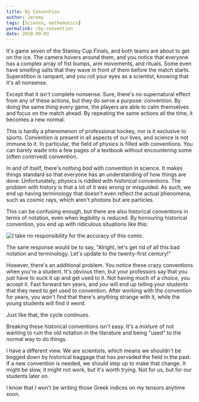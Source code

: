```yaml
---
title: By Convention
author: Jeremy
tags: [Science, mathematics]
permalink: /by-convention
date: 2018-09-03
---
```


It's game seven of the Stanley Cup Finals, and both teams are about to get on the ice. The camera hovers around them, and you notice that everyone has a complex array of fist bumps, arm movements, and rituals. Some even have smelling salts that they wave in front of them before the match starts. Superstition is rampant, and you roll your eyes as a scientist, knowing that it's all nonsense.

Except that it *isn't* complete nonsense. Sure, there's no supernatural effect from any of these actions, but they do serve a purpose: convention. By doing the same thing every game, the players are able to calm themselves and focus on the match ahead. By repeating the same actions all the time, it becomes a new normal.

This is hardly a phenomenon of professional hockey, nor is it exclusive to sports. Convention is present in all aspects of our lives, and science is not immune to it. In particular, the field of physics is filled with conventions. You can barely wade into a few pages of a textbook without encountering some (often contrived) convention.

In and of itself, there's nothing *bad* with convention in science. It makes things standard so that everyone has an understanding of how things are done. Unfortunately, physics is riddled with *historical* conventions. The problem with history is that a lot of it was wrong or misguided. As such, we end up having terminology that doesn't even reflect the actual phenomena, such as cosmic rays, which aren't photons but are particles.

This can be confusing enough, but there are also historical conventions in terms of notation, even when legibility is reduced. By honouring historical convention, you end up with ridiculous situations like this:

![I take no responsibility for the accuracy of this comic.](https://res.cloudinary.com/dh3hm8pb7/image/upload/c_scale,q_auto:best,w_600/v1533412856/Handwaving/Published/ByConvention.png)

The sane response would be to say, "Alright, let's get rid of all this bad notation and terminology. Let's update to the twenty-first century!"

However, there's an additional problem. You notice these crazy conventions when you're a student. It's obvious then, but your professors say that you just have to suck it up and get used to it. Not having much of a choice, you accept it. Fast forward ten years, and *you* will end up telling your students that they need to get used to convention. After working with the convention for years, you won't find that there's anything strange with it, while the young students will find it weird.

Just like that, the cycle continues.

Breaking these historical conventions isn't easy. It's a mixture of not wanting to ruin the old notation in the literature and being "used" to the normal way to do things.

I have a different view. We are scientists, which means we shouldn't be bogged down by historical baggage that has pervaded the field in the past. If a new convention is needed, we should step up to make that change. It might be slow, it might not work, but it's worth trying. Not for us, but for our students later on.

I know that *I* won't be writing those Greek indices on my tensors anytime soon.
